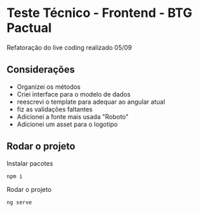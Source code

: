 # Teste Técnico - Frontend - BTG Pactual

Refatoração do live coding realizado 05/09

## Considerações

- Organizei os métodos
- Criei interface para o modelo de dados
- reescrevi o template para adequar ao angular atual
- fiz as validações faltantes 
- Adicionei a fonte mais usada "Roboto"
- Adicionei um asset para o logotipo

## Rodar o projeto

Instalar pacotes

```bash
npm i
```

Rodar o projeto

```bash
ng serve
```


